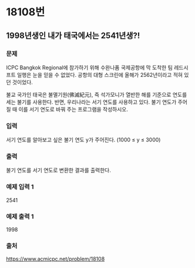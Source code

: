 # 18108번
## 1998년생인 내가 태국에서는 2541년생?!
### 문제
ICPC Bangkok Regional에 참가하기 위해 수완나품 국제공항에 막 도착한 팀 레드시프트 일행은 눈을 믿을 수 없었다. 공항의 대형 스크린에 올해가 2562년이라고 적혀 있던 것이었다.

불교 국가인 태국은 불멸기원(佛滅紀元), 즉 석가모니가 열반한 해를 기준으로 연도를 세는 불기를 사용한다. 반면, 우리나라는 서기 연도를 사용하고 있다. 불기 연도가 주어질 때 이를 서기 연도로 바꿔 주는 프로그램을 작성하시오.

### 입력
서기 연도를 알아보고 싶은 불기 연도 y가 주어진다. (1000 ≤ y ≤ 3000)

### 출력
불기 연도를 서기 연도로 변환한 결과를 출력한다.

### 예제 입력 1
2541

### 예제 출력 1
1998

### 출처
https://www.acmicpc.net/problem/18108